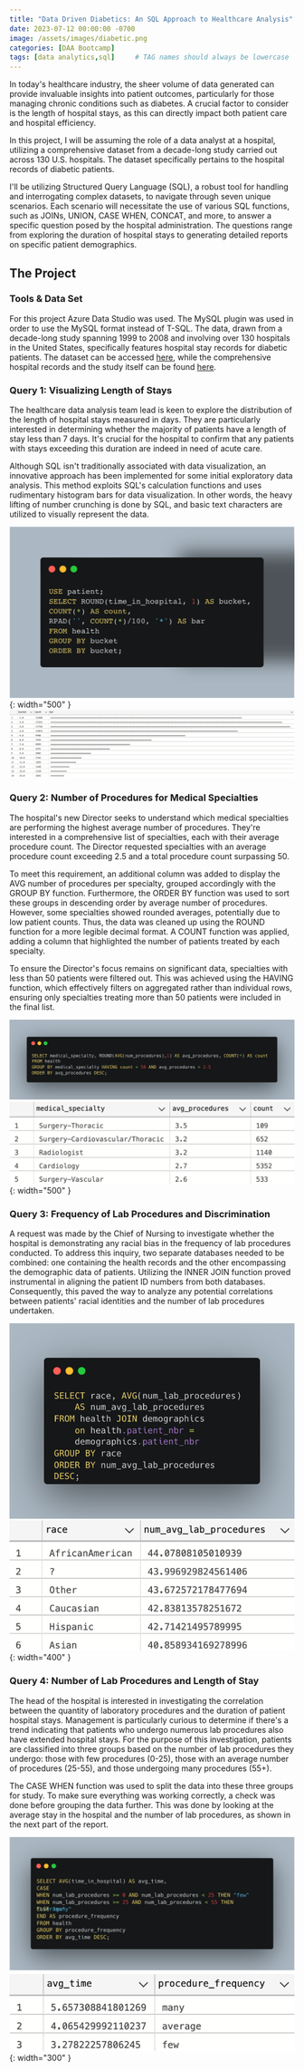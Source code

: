 ```yaml
---
title: "Data Driven Diabetics: An SQL Approach to Healthcare Analysis"
date: 2023-07-12 00:00:00 -0700
image: /assets/images/diabetic.png
categories: [DAA Bootcamp]
tags: [data analytics,sql]     # TAG names should always be lowercase
---
```


In today's healthcare industry, the sheer volume of data generated can provide invaluable insights into patient outcomes, particularly for those managing chronic conditions such as diabetes. A crucial factor to consider is the length of hospital stays, as this can directly impact both patient care and hospital efficiency.

In this project, I will be assuming the role of a data analyst at a hospital, utilizing a comprehensive dataset from a decade-long study carried out across 130 U.S. hospitals. The dataset specifically pertains to the hospital records of diabetic patients.

I'll be utilizing Structured Query Language (SQL), a robust tool for handling and interrogating complex datasets, to navigate through seven unique scenarios. Each scenario will necessitate the use of various SQL functions, such as JOINs, UNION, CASE WHEN, CONCAT, and more, to answer a specific question posed by the hospital administration. The questions range from exploring the duration of hospital stays to generating detailed reports on specific patient demographics.

## The Project

### Tools & Data Set

For this project Azure Data Studio was used. The MySQL plugin was used in order to use the MySQL format instead of T-SQL. The data, drawn from a decade-long study spanning 1999 to 2008 and involving over 130 hospitals in the United States, specifically features hospital stay records for diabetic patients. The dataset can be accessed [here](https://www.kaggle.com/code/iabhishekofficial/prediction-on-hospital-readmission/data?select=diabetic_data.csv), while the comprehensive hospital records and the study itself can be found [here](https://archive.ics.uci.edu/dataset/296/diabetes+130-us+hospitals+for+years+1999-2008).

### Query 1: Visualizing Length of Stays
The healthcare data analysis team lead is keen to explore the distribution of the length of hospital stays measured in days. They are particularly interested in determining whether the majority of patients have a length of stay less than 7 days. It's crucial for the hospital to confirm that any patients with stays exceeding this duration are indeed in need of acute care.

Although SQL isn't traditionally associated with data visualization, an innovative approach has been implemented for some initial exploratory data analysis. This method exploits SQL's calculation functions and uses rudimentary histogram bars for data visualization. In other words, the heavy lifting of number crunching is done by SQL, and basic text characters are utilized to visually represent the data.

![by origin](/assets/images/time_in_hospital_1.png){: width="500" }
![by origin](/assets/images/time_in_hospital_2.png)

### Query 2: Number of Procedures for Medical Specialties
The hospital's new Director seeks to understand which medical specialties are performing the highest average number of procedures. They're interested in a comprehensive list of specialties, each with their average procedure count. The Director requested specialties with an average procedure count exceeding 2.5 and a total procedure count surpassing 50.

To meet this requirement, an additional column was added to display the AVG number of procedures per specialty, grouped accordingly with the GROUP BY function. Furthermore, the ORDER BY function was used to sort these groups in descending order by average number of procedures. However, some specialties showed rounded averages, potentially due to low patient counts. Thus, the data was cleaned up using the ROUND function for a more legible decimal format. A COUNT function was applied, adding a column that highlighted the number of patients treated by each specialty.

To ensure the Director's focus remains on significant data, specialties with less than 50 patients were filtered out. This was achieved using the HAVING function, which effectively filters on aggregated rather than individual rows, ensuring only specialties treating more than 50 patients were included in the final list.

![by origin](/assets/images/surgery_specialty_1.png)
![by origin](/assets/images/surgery_specialty_2.png){: width="500" }

### Query 3: Frequency of Lab Procedures and Discrimination

A request was made by the Chief of Nursing to investigate whether the hospital is demonstrating any racial bias in the frequency of lab procedures conducted. To address this inquiry, two separate databases needed to be combined: one containing the health records and the other encompassing the demographic data of patients. Utilizing the INNER JOIN function proved instrumental in aligning the patient ID numbers from both databases. Consequently, this paved the way to analyze any potential correlations between patients' racial identities and the number of lab procedures undertaken.

![by origin](/assets/images/race_1.png)
![by origin](/assets/images/race_2.png){: width="400" }

### Query 4: Number of Lab Procedures and Length of Stay
The head of the hospital is interested in investigating the correlation between the quantity of laboratory procedures and the duration of patient hospital stays. Management is particularly curious to determine if there's a trend indicating that patients who undergo numerous lab procedures also have extended hospital stays. For the purpose of this investigation, patients are classified into three groups based on the number of lab procedures they undergo: those with few procedures (0-25), those with an average number of procedures (25-55), and those undergoing many procedures (55+).

The CASE WHEN function was used to split the data into these three groups for study. To make sure everything was working correctly, a check was done before grouping the data further. This was done by looking at the average stay in the hospital and the number of lab procedures, as shown in the next part of the report.

![by origin](/assets/images/time_spent_procedures_1.png)
![by origin](/assets/images/time_spent_procedures_2.png){: width="300" }

